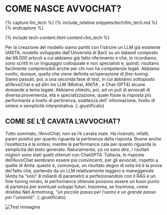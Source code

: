 
# COME NASCE AVVOCHAT?

{% capture llm_tech %}
{% include_relative snippets/tech/llm_tech.md %}
{% endcapture %}

{% include tech-content.html content=llm_tech %}


Per la creazione del modello siamo partiti con l’istruire un LLM già esistente (ANITA, modello sviluppato dall’Università di Bari) su un dataset composto dai 66.000 articoli a cui abbiamo già fatto riferimento e che, lo ricordiamo, sono scritti in un linguaggio colloquiale e non specialisti e, quindi, risultano facilmente comprensibili anche per chi non ha competenze legali. Abbiamo svolto, dunque, quella che viene definita un’operazione di _fine-tuning_. Siamo passati, poi, a una seconda fase di test, in cui abbiamo sottoposto all’AvvoChat e ad altri tre LLM (Mistral, ANITA , e Chat-GPT4) alcune domande a tema legale. Abbiamo chiesto, poi, ad un pull di avvocati di diversa provenienza, età e specializzazione, quale fosse la risposta più performante a livello di pertinenza, esattezza dell’ informazione, livello di sintesi e semplicità interpretativa.
{:.giustificato}


## COME SE L’È CAVATA L’AVVOCHAT?

Tutto sommato, l’AvvoChat, non se l’è cavata male. Ha ricevuto, infatti, pareri positivi per quanto riguarda la pertinenza della risposta. Buone anche l’esattezza e la sintesi, mentre la performance cala per quanto riguarda la semplicità del testo generato. Naturalmente, _ça va sans dire_, i risultati migliori sono stati quelli ottenuti con ChatGPT4. Tuttavia, le risposte dell’AvvoChat sembrano essere più convincenti, per gli avvocati, rispetto a quelle di Anita. questo è, comunque, un risultato degno di nota ed è la prova del fatto che, partendo da un LLM relativamente leggero e maneggevole (Anita ha “solo” 8 miliardi di parametri) e perfezionandolo con il RAG e un fine-tuning mirato, le performance ottenute possono essere un buon punto di partenza per eventuali sviluppi futuri. Insomma, se  Insomma, come direbbe Neil Armstrong,  _“un piccolo passo per l'uomo e un grande passo per l'umanità”_.
{:.giustificato}

![Test immagine]({{site.baseurl}}/assets/images/avvoavvo2.png)

